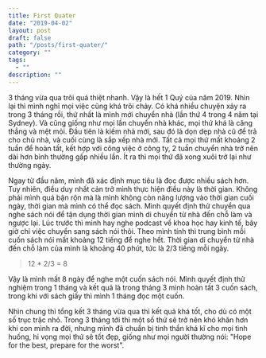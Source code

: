 ```yaml
---
title: First Quater
date: "2019-04-02"
layout: post
draft: false
path: "/posts/first-quater/"
category: ""
tags:
  - ""
description: ""
---
```


3 tháng vừa qua trôi quá thiệt nhanh. Vậy là hết 1 Quý của năm 2019. Nhìn lại thì mình nghĩ mọi việc cũng khá trôi chảy. Có khá nhiều chuyện xảy ra trong 3 tháng rồi, thứ nhất là mình mới chuyển nhà (lần thứ 4 trong 4 năm tại Sydney). Và cũng giống như mọi lần chuyển nhà khác, mọi thứ khá là căng thẳng và mệt mỏi. Đầu tiên là kiếm nhà mới, sau đó là dọn dẹp nhà cũ để trả cho chủ nhà, và cuối cùng là sắp xếp nhà mới. Tất cả mọi thứ mất khoảng 2 tuần để hoàn tất, kết hợp với công việc ở công ty, 2 tuần chuyển nhà trở nên dài hơn bình thường gấp nhiều lần. Ít ra thì mọi thứ đã xong xuôi trở lại như thường ngày.

Ngay từ đầu năm, mình đã xác định mục tiêu là đọc được nhiều sách hơn. Tuy nhiên, điều duy nhất cản trở mình thực hiện điều này là thời gian. Không phải mình quá bận rộn mà là mình không còn năng lượng vào thời gian cuối ngày, thời gian mà mình có thể đọc sách. Mình quyết định thử chuyển qua nghe sách nói để tận dụng thời gian mình di chuyển từ nhà đến chỗ làm và ngược lại. Lúc trước thì mình hay nghe podcast về khoa học hay kinh tế, bây giờ chỉ việc chuyển sang sách nói thôi. Theo mình tính thì trung bình mỗi cuốn sách nói mất khoảng 12 tiếng để nghe hết. Thời gian di chuyển từ nhà đến chỗ làm của mình là khoảng 40 phút, tức là 2/3 tiếng mỗi ngày.

> 12 * 2/3 = 8

Vậy là mình mất 8 ngày để nghe một cuốn sách nói. Mình quyết định thử nghiệm trong 1 tháng và kết quả là trong tháng 3 mình hoàn tất 3 cuốn sách, trong khi với sách giấy thì mình 1 tháng đọc một cuốn.

Nhìn chung thì tổng kết 3 tháng vừa qua thì kết quả khá tốt, cho dù có một số trục trặc nhỏ. Trong 3 tháng tới thì một số thứ sẽ trở nên khó khăn hơn khi con mình ra đời, nhưng mình đã chuẩn bị tinh thần khá kĩ cho mọi tình huống, hi vọng mọi thứ sẽ tốt đẹp, giống như mọi người thường nói: "Hope for the best, prepare for the worst".